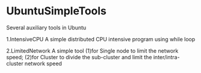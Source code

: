 # UbuntuSimpleTools
Several auxiliary tools in Ubuntu


1.IntensiveCPU
A simple distributed CPU intensive program using while loop

2.LimitedNetwork
A simple tool (1)for Single node to limit the network speed; (2)for Cluster to divide the sub-cluster and limit the inter/intra-cluster network speed

